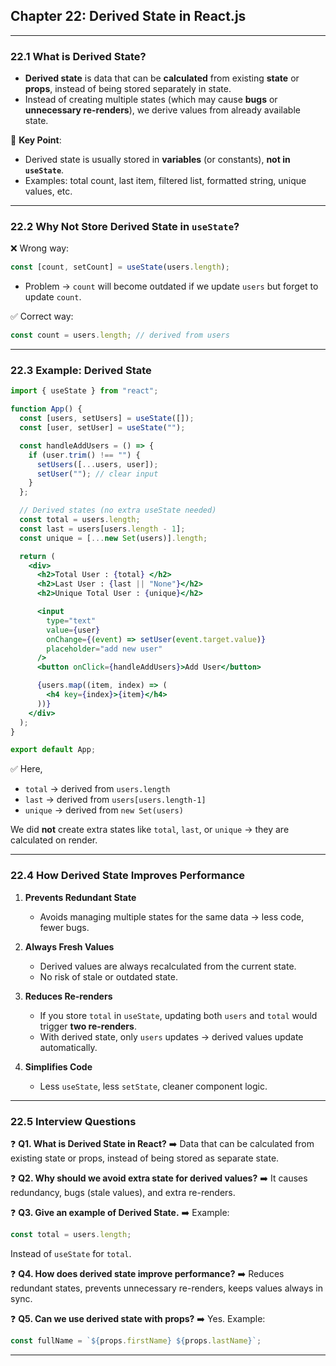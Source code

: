 ## Chapter 22: **Derived State in React.js**

---

### 22.1 What is Derived State?

* **Derived state** is data that can be **calculated** from existing **state** or **props**, instead of being stored separately in state.
* Instead of creating multiple states (which may cause **bugs** or **unnecessary re-renders**), we derive values from already available state.

📌 **Key Point**:

* Derived state is usually stored in **variables** (or constants), **not in `useState`**.
* Examples: total count, last item, filtered list, formatted string, unique values, etc.

---

### 22.2 Why Not Store Derived State in `useState`?

❌ Wrong way:

```jsx
const [count, setCount] = useState(users.length); 
```

* Problem → `count` will become outdated if we update `users` but forget to update `count`.

✅ Correct way:

```jsx
const count = users.length; // derived from users
```

---

### 22.3 Example: Derived State

```jsx
import { useState } from "react";

function App() {
  const [users, setUsers] = useState([]);
  const [user, setUser] = useState("");

  const handleAddUsers = () => {
    if (user.trim() !== "") {
      setUsers([...users, user]);
      setUser(""); // clear input
    }
  };

  // Derived states (no extra useState needed)
  const total = users.length;
  const last = users[users.length - 1];
  const unique = [...new Set(users)].length;

  return (
    <div>
      <h2>Total User : {total} </h2>
      <h2>Last User : {last || "None"}</h2>
      <h2>Unique Total User : {unique}</h2>

      <input
        type="text"
        value={user}
        onChange={(event) => setUser(event.target.value)}
        placeholder="add new user"
      />
      <button onClick={handleAddUsers}>Add User</button>

      {users.map((item, index) => (
        <h4 key={index}>{item}</h4>
      ))}
    </div>
  );
}

export default App;
```

✅ Here,

* `total` → derived from `users.length`
* `last` → derived from `users[users.length-1]`
* `unique` → derived from `new Set(users)`

We did **not** create extra states like `total`, `last`, or `unique` → they are calculated on render.

---

### 22.4 How Derived State Improves Performance

1. **Prevents Redundant State**

   * Avoids managing multiple states for the same data → less code, fewer bugs.

2. **Always Fresh Values**

   * Derived values are always recalculated from the current state.
   * No risk of stale or outdated state.

3. **Reduces Re-renders**

   * If you store `total` in `useState`, updating both `users` and `total` would trigger **two re-renders**.
   * With derived state, only `users` updates → derived values update automatically.

4. **Simplifies Code**

   * Less `useState`, less `setState`, cleaner component logic.

---

### 22.5 Interview Questions

❓ **Q1. What is Derived State in React?**
➡️ Data that can be calculated from existing state or props, instead of being stored as separate state.

❓ **Q2. Why should we avoid extra state for derived values?**
➡️ It causes redundancy, bugs (stale values), and extra re-renders.

❓ **Q3. Give an example of Derived State.**
➡️ Example:

```jsx
const total = users.length; 
```

Instead of `useState` for `total`.

❓ **Q4. How does derived state improve performance?**
➡️ Reduces redundant states, prevents unnecessary re-renders, keeps values always in sync.

❓ **Q5. Can we use derived state with props?**
➡️ Yes. Example:

```jsx
const fullName = `${props.firstName} ${props.lastName}`;
```

---
